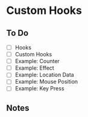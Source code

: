 # Custom Hooks

## To Do

- [ ] Hooks
- [ ] Custom Hooks
- [ ] Example: Counter
- [ ] Example: Effect
- [ ] Example: Location Data
- [ ] Example: Mouse Position
- [ ] Example: Key Press

## Notes

